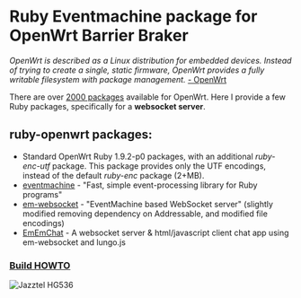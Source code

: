# Ruby Eventmachine package for OpenWrt Barrier Braker #

*OpenWrt is described as a Linux distribution for embedded devices. Instead of trying to create a single, static firmware, OpenWrt provides a fully writable filesystem with package management.* [-  OpenWrt](https://openwrt.org/)

There are over [2000 packages](http://downloads.openwrt.org/backfire/10.03.1/brcm63xx/packages/) available for OpenWrt. Here I provide a few Ruby packages, specifically for a **websocket server**.

## ruby-openwrt packages:

 * Standard OpenWrt Ruby 1.9.2-p0 packages, with an additional *ruby-enc-utf* package. This package provides only the UTF encodings, instead of the default *ruby-enc* package (2+MB).
 * [eventmachine](https://github.com/awilliams/eventmachine) - "Fast, simple event-processing library for Ruby programs"
 * [em-websocket](https://github.com/awilliams/em-websocket) - "EventMachine based WebSocket server" (slightly modified removing dependency on Addressable, and modified file encodings)
 * [EmEmChat](https://github.com/awilliams/EmEmChat) - A websocket server & html/javascript client chat app using em-websocket and lungo.js

### [Build HOWTO](https://github.com/awilliams/ruby-openwrt/wiki)

![Jazztel HG536](https://github.com/awilliams/ruby-openwrt/raw/master/docs/hg_536_plus.JPG)
